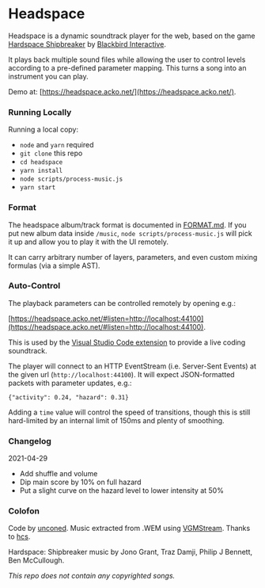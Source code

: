 # Headspace

Headspace is a dynamic soundtrack player for the web, based on the game [Hardspace Shipbreaker](https://hardspace-shipbreaker.com/) by [Blackbird Interactive](https://blackbirdinteractive.com/).

It plays back multiple sound files while allowing the user to control levels according to a pre-defined parameter mapping. This turns a song into an instrument you can play.

Demo at: [https://headspace.acko.net/](https://headspace.acko.net/).

### Running Locally

Running a local copy:

- `node` and `yarn` required
- `git clone` this repo
- `cd headspace`
- `yarn install`
- `node scripts/process-music.js`
- `yarn start`

### Format

The headspace album/track format is documented in [FORMAT.md](FORMAT.md). If you put new album data inside `/music`, `node scripts/process-music.js` will pick it up and allow you to play it with the UI remotely.

It can carry arbitrary number of layers, parameters, and even custom mixing formulas (via a simple AST).

### Auto-Control

The playback parameters can be controlled remotely by opening e.g.:

[https://headspace.acko.net/#listen=http://localhost:44100](https://headspace.acko.net/#listen=http://localhost:44100).

This is used by the [Visual Studio Code extension](https://github.com/unconed/vscode-headspace) to provide a live coding soundtrack.

The player will connect to an HTTP EventStream (i.e. Server-Sent Events) at the given url (`http://localhost:44100`). It will expect JSON-formatted packets with parameter updates, e.g.:

`{"activity": 0.24, "hazard": 0.31}`

Adding a `time` value will control the speed of transitions, though this is still hard-limited by an internal limit of 150ms and plenty of smoothing.

### Changelog

2021-04-29
* Add shuffle and volume
* Dip main score by 10% on full hazard
* Put a slight curve on the hazard level to lower intensity at 50%

### Colofon

Code by <a target="_blank" href="https://acko.net/">unconed</a>. Music extracted from .WEM using <a target="_blank" href="https://vgmstream.org">VGMStream</a>. Thanks to <a href="https://github.com/hcs64/ww2ogg">hcs</a>.</small>
      
Hardspace: Shipbreaker music by Jono Grant, Traz Damji, Philip J Bennett, Ben McCullough.

_This repo does not contain any copyrighted songs._
